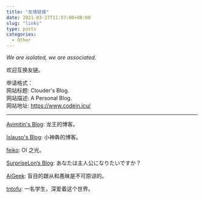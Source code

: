 ```yaml
---
title: "友情链接"
date: 2021-03-27T11:57:00+08:00
slug: "links"
type: posts
categories:
  - Other
---
```


*We are isolated, we are associated.*

欢迎互换友链。

申请格式：  
网站标题: Clouder's Blog.  
网站描述: A Personal Blog.  
网站地址: https://www.codein.icu/  

---

[Avimitin's Blog](https://avimitin.com): 龙王的博客。

[Islauso's Blog](https://www.azusemisa.top): 小神犇的博客。

[feiko](https://www.feiko.me): OI 之光。

[SurpriseLon’s Blog](https://furrysp.me): あなたは主人公になりたいですか？

[AiGeek](https://www.aigeek.top): 盲目的跟从和愚昧是不可原谅的。

[tntofu](https://tntofu.com): 一名学生，深爱着这个世界。